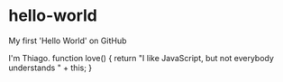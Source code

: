# hello-world
My first 'Hello World' on GitHub

I'm Thiago.
function love() {
  return "I like JavaScript, but not everybody understands " + this;
}
